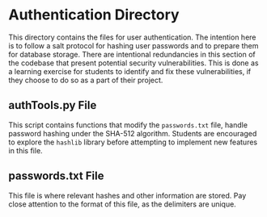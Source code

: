 # Authentication Directory

This directory contains the files for user authentication. The intention here is to follow a salt protocol for hashing user passwords and to prepare them for database storage. There are intentional redundancies in this section of the codebase that present potential security vulnerabilities. This is done as a learning exercise for students to identify and fix these vulnerabilities, if they choose to do so as a part of their project.

## authTools.py File

This script contains functions that modify the `passwords.txt` file, handle password hashing under the SHA-512 algorithm. Students are encouraged to explore the `hashlib` library before attempting to implement new features in this file.

## passwords.txt File

This file is where relevant hashes and other information are stored. Pay close attention to the format of this file, as the delimiters are unique.
